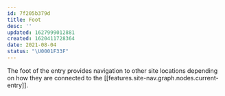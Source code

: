```yaml
---
id: 7f205b379d
title: Foot
desc: ''
updated: 1627999012881
created: 1620411728364
date: 2021-08-04
status: "\U0001F33F"
---
```


The foot of the entry provides navigation to other site locations depending on how they are connected to the [[features.site-nav.graph.nodes.current-entry]].
